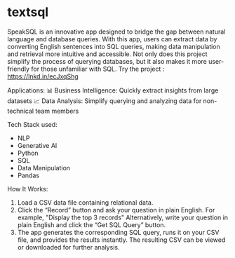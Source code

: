 # textsql

SpeakSQL is an innovative app designed to bridge the gap between natural language and database queries. With this app, users can extract data by converting English sentences into SQL queries, making data manipulation and retrieval more intuitive and accessible.
Not only does this project simplify the process of querying databases, but it also makes it more user-friendly for those unfamiliar with SQL.
Try the project : [ https://lnkd.in/ecJxqShg
](https://textsql-analysis.streamlit.app/)

Applications:
📊 Business Intelligence: Quickly extract insights from large datasets
📈 Data Analysis: Simplify querying and analyzing data for non-technical team members

Tech Stack used:
- NLP
- Generative AI
- Python
- SQL
- Data Manipulation
- Pandas


How It Works:
1. Load a CSV data file containing relational data.
2. Click the “Record” button and ask your question in plain English. For example, "Display the top 3 records" Alternatively, write your question in plain English and click the “Get SQL Query” button.
3. The app generates the corresponding SQL query, runs it on your CSV file, and provides the results instantly. The resulting CSV can be viewed or downloaded for further analysis.
